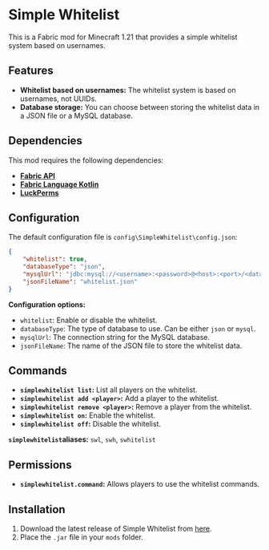 # Simple Whitelist

This is a Fabric mod for Minecraft 1.21 that provides a simple whitelist system based on usernames.

## Features

- **Whitelist based on usernames:** The whitelist system is based on usernames, not UUIDs.
- **Database storage:** You can choose between storing the whitelist data in a JSON file or a MySQL database.

## Dependencies

This mod requires the following dependencies:

- **[Fabric API](https://modrinth.com/mod/fabric-api)**
- **[Fabric Language Kotlin](https://modrinth.com/mod/fabric-language-kotlin)**
- **[LuckPerms](https://modrinth.com/mod/luckperms)**

## Configuration

The default configuration file is `config\SimpleWhitelist\config.json`:

```json
{
    "whitelist": true,
    "databaseType": "json",
    "mysqlUrl": "jdbc:mysql://<username>:<password>@<host>:<port>/<database>",
    "jsonFileName": "whitelist.json"
}
```

**Configuration options:**

- `whitelist`: Enable or disable the whitelist.
- `databaseType`: The type of database to use. Can be either `json` or `mysql`.
- `mysqlUrl`: The connection string for the MySQL database.
- `jsonFileName`: The name of the JSON file to store the whitelist data.

## Commands

- **`simplewhitelist list`:** List all players on the whitelist.
- **`simplewhitelist add <player>`:** Add a player to the whitelist.
- **`simplewhitelist remove <player>`:** Remove a player from the whitelist.
- **`simplewhitelist on`:** Enable the whitelist.
- **`simplewhitelist off`:** Disable the whitelist.

**`simplewhitelist`aliases:** `swl`, `swh`, `swhitelist`

## Permissions

- **`simplewhitelist.command`:** Allows players to use the whitelist commands.

## Installation

1. Download the latest release of Simple Whitelist from [here](https://modrinth.com/mod/simple-whitelist).
2. Place the `.jar` file in your `mods` folder.


